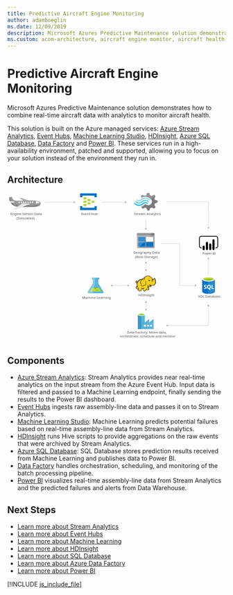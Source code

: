 ```yaml
---
title: Predictive Aircraft Engine Monitoring
author: adamboeglin
ms.date: 12/09/2019
description: Microsoft Azures Predictive Maintenance solution demonstrates how to combine real-time aircraft data with analytics to monitor aircraft health.
ms.custom: acom-architecture, aircraft engine monitor, aircraft health monitoring systems
---
```

# Predictive Aircraft Engine Monitoring

Microsoft Azures Predictive Maintenance solution demonstrates how to combine real-time aircraft data with analytics to monitor aircraft health.

This solution is built on the Azure managed services: [Azure Stream Analytics](/en-us/services/stream-analytics/), [Event Hubs](/en-us/services/event-hubs/), [Machine Learning Studio](/en-us/services/machine-learning-studio/), [HDInsight](/en-us/services/hdinsight/), [Azure SQL Database](/en-us/services/sql-database/), [Data Factory](/en-us/services/data-factory/) and [Power BI](https://powerbi.microsoft.com). These services run in a high-availability environment, patched and supported, allowing you to focus on your solution instead of the environment they run in.


## Architecture

<svg class="architecture-diagram" aria-labelledby="aircraft-engine-monitoring-for-predictive-maintenance-in-aerospace" height="749.189" viewbox="0 0 1095.946 749.189" width="1095.95" xmlns="https://www.w3.org/2000/svg"><title id="aircraft-engine-monitoring-for-predictive-maintenance-in-aerospace">Aircraft engine monitoring for predictive maintenance in aerospace</title><desc>Microsoft Azures Predictive Maintenance solution demonstrates how to combine real-time aircraft data with analytics to monitor aircraft health.</desc><path d="M737.692,59.62l2.817-7.027,12.913-4.307V38.311l-1.409-.453-11.5-3.174-2.817-7.027L743.561,16.1h0l-7.278-7.027-1.409.68-10.565,5.214L716.8,12.015,712.1,0H701.536l-.47,1.36-3.522,10.655-7.278,2.72L677.824,9.521l-7.513,7.027.7,1.36L674.3,23.8a38,38,0,0,1,18.547-4.534,38.592,38.592,0,0,1,24.182,9.521,53.938,53.938,0,0,1,4.461,3.627,17.338,17.338,0,0,1,1.878,2.494c4.461,7.481,2.583,17-4.7,22.669a18.5,18.5,0,0,1-18.547,2.494c-.7-.453-1.174-.453-1.409-.68h0a24.393,24.393,0,0,1-3.991-2.72c-.47,0-.7-.453-1.409-.453a5.876,5.876,0,0,0-3.991,1.814l-.47.453h0a35.513,35.513,0,0,1-15.026,9.068l-2.113,4.307,7.043,6.8.47.453,1.409-.68,10.565-5.214,7.278,2.72,3.991,12.015H713.04l.47-1.36,3.756-10.655,7.278-2.72,12.443,5.214,7.043-7.481-.7-1.36Z" fill="#7a7a7a"></path><path d="M674.772,41.938h0c-7.982,8.161-20.9,8.161-28.408-.453a2.014,2.014,0,0,0-3.287,0,2.524,2.524,0,0,0-.7,1.814,4.239,4.239,0,0,0,.7,1.814c9.391,10.2,25.121,10.428,35.216.453h0c7.982-7.708,20.425-7.934,28.173.68,1.174,1.133,2.583,1.133,3.287,0a2.524,2.524,0,0,0,.7-1.814,4.24,4.24,0,0,0-.7-1.814A24.191,24.191,0,0,0,674.772,41.938Z" fill="#48c8ef"></path><path d="M692.38,46.245a15.174,15.174,0,0,0-11.269,4.534l-.47.453-.47.453a26.945,26.945,0,0,1-20.425,8.161c-7.748,0-14.556-3.627-20.191-9.068-1.174-1.133-2.583-1.133-3.287,0-.235,0-.235.453-.235,1.133a3.029,3.029,0,0,0,1.174,2.04,31.5,31.5,0,0,0,23.478,10.655c8.687.453,17.139-3.174,23.712-9.974l.47-.453.47-.453a10.833,10.833,0,0,1,7.748-3.174c2.817,0,5.4,1.36,7.748,3.627,1.174,1.133,2.583,1.133,3.287,0a2.524,2.524,0,0,0,.7-1.814,4.24,4.24,0,0,0-.7-1.814A19.494,19.494,0,0,0,692.38,46.245Z" fill="#00abec"></path><path d="M672.659,36.951a28.016,28.016,0,0,1,20.425-8.388c7.513,0,14.556,3.627,19.721,9.068,1.174,1.133,2.583,1.133,3.287,0a2.524,2.524,0,0,0,.7-1.814,4.24,4.24,0,0,0-.7-1.814,31.5,31.5,0,0,0-23.478-10.655A32.067,32.067,0,0,0,668.9,33.324l-.47.453-.47.453a10.833,10.833,0,0,1-7.748,3.174c-3.052,0-5.4-1.36-7.748-3.627-1.174-1.133-2.583-1.133-3.287,0a2.524,2.524,0,0,0-.7,1.814,4.239,4.239,0,0,0,.7,1.814,15.444,15.444,0,0,0,22.3.453l.47-.453Z" fill="#84d6ef"></path><g opacity="0.2" style="isolation: isolate"><path d="M694.493,56.447c-.47,0-.7-.453-1.409-.453a5.876,5.876,0,0,0-3.991,1.814l-.47.453A35.513,35.513,0,0,1,673.6,67.328l-2.113,4.307,3.756,3.627,19.252-18.816Z" fill="#f1f1f1"></path><path d="M674.537,24.029A38,38,0,0,1,693.084,19.5a38.592,38.592,0,0,1,24.182,9.521c1.174.907,2.113,1.587,3.287,2.494l19.486-18.816-3.991-3.854-1.409.68-10.565,5.214-7.278-2.72L712.1,0H701.536l-.47,1.36-3.522,10.655-7.278,2.72L677.824,9.521l-7.513,7.027.7,1.36Z" fill="#f1f1f1"></path></g><text fill="#505050" font-family="SegoeUI, Segoe UI" font-size="16.653" transform="translate(600.217 704.327) scale(1.036 1)">Data Factory: Move data, <tspan x="-34.401" y="20.472">orchestrate, schedule and monitor</tspan></text><text fill="#505050" font-family="SegoeUI, Segoe UI" font-size="16.653" transform="translate(957.03 524.469) scale(1.036 1)">SQL Database</text><path d="M481.722,494.339l-25.437-42.263-.036-17.131h.458a5.295,5.295,0,1,0-.022-10.582l-27.656.058A5.3,5.3,0,1,0,429.051,435h.458l.036,17.129L404.283,494.5c-2.771,4.646-.489,8.439,5.072,8.428l67.331-.14C482.245,502.776,484.511,498.973,481.722,494.339Z" fill="#59b4d9"></path><polygon fill="#b8d432" points="425.123 476.243 414.699 493.725 471.301 493.607 460.806 476.168 425.123 476.243"></polygon><path d="M441.065,481.4a5.024,5.024,0,0,0,5.1-4.94,4.756,4.756,0,0,0-.526-2.155l-9.188.019a4.746,4.746,0,0,0-.517,2.157A5.026,5.026,0,0,0,441.065,481.4Z" fill="#7fba00"></path><ellipse cx="450.678" cy="487.079" fill="#7fba00" rx="2.509" ry="2.418" transform="translate(-1.013 0.94) rotate(-0.119)"></ellipse><path d="M404.283,494.5l25.261-42.37L429.508,435h-.458a5.295,5.295,0,1,1-.022-10.582l11.917-.025L441,451.971l-13.254,50.918-18.395.038C403.794,502.939,401.512,499.146,404.283,494.5Z" fill="#fff" opacity="0.25" style="isolation: isolate"></path><text fill="#505050" font-family="SegoeUI, Segoe UI" font-size="16.653" transform="translate(374.926 530.937) scale(1.036 1)">Machine Learning</text><text fill="#505050" font-family="SegoeUI, Segoe UI" font-size="15.354" transform="translate(979.272 309.738) scale(1.036 1)">Power BI </text><path d="M417.085,39.811a1.336,1.336,0,0,1-1.439,1.389H404.424a1.336,1.336,0,0,1-1.439-1.389V31.753a1.336,1.336,0,0,1,1.439-1.389h11.222a1.336,1.336,0,0,1,1.439,1.389Z" fill="#b8d432"></path><path d="M437.227,48.146a1.336,1.336,0,0,1-1.439,1.389H424.566a1.336,1.336,0,0,1-1.439-1.389V40.089a1.336,1.336,0,0,1,1.439-1.389h11.222a1.336,1.336,0,0,1,1.439,1.389Z" fill="#b8d432"></path><path d="M417.085,56.481a1.336,1.336,0,0,1-1.439,1.389H404.424a1.336,1.336,0,0,1-1.439-1.389V48.424a1.336,1.336,0,0,1,1.439-1.389h11.222a1.336,1.336,0,0,1,1.439,1.389Z" fill="#b8d432"></path><path d="M396.942,31.476a1.336,1.336,0,0,1-1.439,1.389h-11.51a1.336,1.336,0,0,1-1.439-1.389V23.14a1.336,1.336,0,0,1,1.439-1.389h11.222c1.151,0,1.727.556,1.727,1.389Z" fill="#b8d432"></path><path d="M447.3,2.3H366.729a1.336,1.336,0,0,0-1.439,1.389v16.67a1.336,1.336,0,0,0,1.439,1.389h8.632a1.336,1.336,0,0,0,1.439-1.389V13.416h60.427v6.946c0,.834.575,1.389,1.727,1.389H447.3a1.336,1.336,0,0,0,1.439-1.389V3.692A1.336,1.336,0,0,0,447.3,2.3Z" fill="#0072c6"></path><path d="M447.3,66.484h-8.345a1.336,1.336,0,0,0-1.439,1.389v6.668H376.8V67.595c0-.833-.575-1.389-1.727-1.389h-8.345c-.863,0-1.439.556-1.439,1.667V84.265a1.336,1.336,0,0,0,1.439,1.389H447.3a1.336,1.336,0,0,0,1.439-1.389V67.873A1.336,1.336,0,0,0,447.3,66.484Z" fill="#0072c6"></path><path d="M396.942,48.146a1.336,1.336,0,0,1-1.439,1.389h-11.51a1.336,1.336,0,0,1-1.439-1.389V39.811a1.336,1.336,0,0,1,1.439-1.389h11.222c1.151,0,1.727.556,1.727,1.389Z" fill="#b8d432"></path><path d="M396.942,64.816a1.336,1.336,0,0,1-1.439,1.389h-11.51a1.336,1.336,0,0,1-1.439-1.389V56.481a1.336,1.336,0,0,1,1.439-1.389h11.222c1.151,0,1.727.556,1.727,1.389Z" fill="#b8d432"></path><text fill="#505050" font-family="SegoeUI, Segoe UI" font-size="16.653" transform="translate(370.529 111.27) scale(1.036 1)">Event Hub</text><text fill="#505050" font-family="SegoeUI, Segoe UI" font-size="16.653" transform="translate(636.302 111.27) scale(1.036 1)">Stream Analytics</text><text fill="#505050" font-family="SegoeUI, Segoe UI" font-size="16.653" transform="translate(656.754 517.345) scale(1.036 1)">HDInsight</text><line fill="none" stroke="#afafaf" stroke-miterlimit="10" stroke-width="1.042" x1="695.538" x2="695.538" y1="548.588" y2="583.597"></line><polygon fill="#afafaf" points="690.343 550.108 695.538 541.112 700.732 550.108 690.343 550.108"></polygon><polygon fill="#afafaf" points="690.343 582.077 695.538 591.073 700.732 582.077 690.343 582.077"></polygon><line fill="none" stroke="#afafaf" stroke-miterlimit="10" stroke-width="1.042" x1="525.932" x2="605.35" y1="463.952" y2="463.952"></line><polygon fill="#afafaf" points="527.452 469.146 518.456 463.952 527.452 458.757 527.452 469.146"></polygon><polygon fill="#afafaf" points="603.83 469.146 612.826 463.952 603.83 458.757 603.83 469.146"></polygon><line fill="none" stroke="#afafaf" stroke-miterlimit="10" stroke-width="1.042" x1="695.538" x2="695.538" y1="350.967" y2="385.976"></line><polygon fill="#afafaf" points="690.343 352.487 695.538 343.492 700.732 352.487 690.343 352.487"></polygon><polygon fill="#afafaf" points="690.343 384.457 695.538 393.452 700.732 384.457 690.343 384.457"></polygon><text fill="#505050" font-family="SegoeUI, Segoe UI" font-size="16.653" transform="translate(632.554 305.249) scale(1.036 1)">Geography Data<tspan x="7.648" y="21.607">(Blob Storage)</tspan></text><text fill="#505050" font-family="SegoeUI, Segoe UI" font-size="16.653" transform="translate(15.189 111.27) scale(1.036 1)">Engine Sensor Data <tspan x="29.72" y="22.205">(Simulated)</tspan></text><path d="M650.551,273.105a3.322,3.322,0,0,0,3.181,3.357h81.815a3.355,3.355,0,0,0,3.357-3.357v-58.49H650.551Z" fill="#a0a1a2"></path><path d="M735.547,201.009H653.732a3.322,3.322,0,0,0-3.181,3.357v10.072H738.9V204.366a3.355,3.355,0,0,0-3.357-3.357" fill="#7a7a7a"></path><rect fill="#0072c6" height="22.972" width="36.048" x="657.089" y="220.623"></rect><rect fill="#0072c6" height="22.972" width="36.048" x="657.089" y="246.776"></rect><rect fill="#fff" height="22.972" width="35.871" x="696.318" y="220.623"></rect><rect fill="#0072c6" height="22.972" width="35.871" x="696.318" y="246.776"></rect><path d="M654.085,201.009a3.545,3.545,0,0,0-3.534,3.534v68.209a3.545,3.545,0,0,0,3.534,3.534h3.888L727.6,201.009Z" fill="#fff" opacity="0.2" style="isolation: isolate"></path><path d="M977.716,432.331l.129,61.89c.013,6.425,14.407,11.606,32.148,11.569l-.153-73.526Z" fill="#0072c6"></path><path d="M1009.552,505.789h.44c17.74-.037,32.113-5.274,32.1-11.7l-.129-61.89-32.564.068Z" fill="#0072c6"></path><path d="M1009.552,505.789h.44c17.74-.037,32.113-5.274,32.1-11.7l-.129-61.89-32.564.068Z" fill="#fff" opacity="0.15" style="isolation: isolate"></path><path d="M1041.963,432.2c.013,6.425-14.359,11.664-32.1,11.7s-32.134-5.142-32.148-11.567,14.359-11.664,32.1-11.7,32.134,5.142,32.148,11.567" fill="#fff"></path><path d="M1035.394,431.541c.009,4.242-11.426,7.7-25.54,7.73s-25.565-3.381-25.573-7.623,11.428-7.7,25.541-7.73,25.563,3.383,25.572,7.623" fill="#7fba00"></path><path d="M1030.049,436.243c3.343-1.3,5.35-2.933,5.346-4.7-.009-4.242-11.458-7.654-25.573-7.625s-25.549,3.49-25.54,7.731c0,1.765,2.017,3.386,5.366,4.676,4.668-1.823,11.967-3.009,20.194-3.026s15.529,1.138,20.208,2.942" fill="#b8d432"></path><path d="M999.726,475.246a5.276,5.276,0,0,1-2.083,4.472,9.383,9.383,0,0,1-5.778,1.6,11,11,0,0,1-5.249-1.12l-.009-4.525a8.094,8.094,0,0,0,5.362,2.054,3.645,3.645,0,0,0,2.184-.57,1.77,1.77,0,0,0,.768-1.5,2.1,2.1,0,0,0-.745-1.6,13.635,13.635,0,0,0-3.022-1.747q-4.642-2.165-4.65-5.927a5.36,5.36,0,0,1,2.013-4.38,8.249,8.249,0,0,1,5.368-1.658,13.421,13.421,0,0,1,4.922.768l.009,4.226a8.02,8.02,0,0,0-4.668-1.4,3.453,3.453,0,0,0-2.076.561,1.759,1.759,0,0,0-.76,1.493,2.13,2.13,0,0,0,.619,1.575,9.948,9.948,0,0,0,2.526,1.515,12.5,12.5,0,0,1,4.057,2.72A5.082,5.082,0,0,1,999.726,475.246Z" fill="#fff"></path><path d="M1021.529,470.621a11.566,11.566,0,0,1-1.614,6.209,8.679,8.679,0,0,1-4.572,3.7l5.892,5.431-5.937.012-4.209-4.7a9.845,9.845,0,0,1-4.874-1.418,8.947,8.947,0,0,1-3.358-3.633,11.171,11.171,0,0,1-1.192-5.151,12.046,12.046,0,0,1,1.267-5.622,9.088,9.088,0,0,1,3.59-3.8,10.512,10.512,0,0,1,5.314-1.339,9.78,9.78,0,0,1,5.014,1.277,8.778,8.778,0,0,1,3.442,3.654A11.573,11.573,0,0,1,1021.529,470.621Zm-4.805.265a7.932,7.932,0,0,0-1.354-4.868,4.348,4.348,0,0,0-3.68-1.782,4.616,4.616,0,0,0-3.8,1.8,8.725,8.725,0,0,0-.009,9.521,4.5,4.5,0,0,0,3.721,1.766,4.559,4.559,0,0,0,3.743-1.725A7.286,7.286,0,0,0,1016.724,470.886Z" fill="#fff"></path><polygon fill="#fff" points="1036.974 480.867 1024.901 480.892 1024.859 460.62 1029.425 460.611 1029.459 477.179 1036.966 477.163 1036.974 480.867"></polygon><path d="M733.99,650.084h0V631l-21.6,18.764h-.473V631l-21.6,18.764h0V610.506c0-3.311-7.411-6.623-17.187-6.623s-17.818,3.154-17.818,6.623v71.9h78.84ZM673.125,613.66c-7.1,0-12.772-1.734-12.772-3.627s5.677-3.627,12.772-3.627,12.772,1.577,12.772,3.627C685.74,611.925,680.063,613.66,673.125,613.66Zm37.213,55.977h-8.672v-8.672h8.672Zm-15.3,0h-8.672v-8.672h8.672Zm22.075,0v-8.672h8.672v8.672Z" fill="#59b4d9"></path><rect fill="#3999c6" height="72.376" width="17.503" x="655.307" y="610.033"></rect><path d="M690.155,610.033c0,3.469-7.884,6.307-17.5,6.307s-17.345-2.838-17.345-6.307,7.884-6.307,17.5-6.307,17.345,2.681,17.345,6.307" fill="#fff"></path><path d="M686.686,609.56c0,2.365-6.15,4.1-13.876,4.1s-13.876-1.734-13.876-4.1,6.15-4.1,13.876-4.1,13.876,1.892,13.876,4.1" fill="#7fba00"></path><path d="M683.69,612.083c1.892-.631,2.838-1.577,2.838-2.523,0-2.365-6.15-4.1-13.876-4.1s-13.876,1.892-13.876,4.1c.158.946,1.261,1.892,3,2.523a33.475,33.475,0,0,1,11.038-1.577,33.123,33.123,0,0,1,10.88,1.577" fill="#b8d432"></path><polygon fill="#fcd116" points="678.689 431.931 671.583 433.149 665.289 435.991 659.808 439.443 654.529 445.736 651.687 448.782 648.844 449.797 648.032 447.97 649.453 446.143 649.656 443.503 650.671 443.503 651.484 444.315 651.281 441.676 650.265 440.864 650.265 439.849 647.829 441.27 645.393 443.909 644.987 446.346 646.002 448.376 646.814 451.624 648.641 452.436 650.671 452.436 652.499 451.218 651.281 457.512 652.499 464.415 651.078 467.663 646.814 472.333 647.423 475.378 649.656 478.626 653.514 481.266 655.747 481.672 657.98 481.672 656.559 487.762 661.838 489.996 668.538 490.808 670.771 489.184 670.974 485.326 673.613 481.063 673.816 477.611 679.907 478.22 685.592 477.611 679.907 481.063 680.922 485.123 684.373 490.808 688.028 492.229 690.667 491.214 691.885 488.778 697.773 484.311 698.991 485.326 708.127 485.732 709.954 484.108 710.157 481.469 709.548 480.454 709.142 473.348 706.097 467.257 706.503 464.415 708.33 465.43 713.609 470.302 716.045 470.505 718.887 469.287 721.73 467.257 723.151 462.587 731.272 463.197 736.348 461.166 740.408 457.512 743.25 452.03 744.062 445.533 743.453 438.225 741.829 431.525 740.205 429.292 737.972 428.682 734.114 432.946 730.663 434.164 727.617 429.089 724.572 426.246 722.745 425.231 716.248 419.546 710.767 416.704 705.488 416.298 699.194 417.313 693.713 419.343 690.058 422.389 687.013 426.043 683.967 426.855 678.689 431.931"></polygon><polygon fill="#1e1e1e" points="651.281 445.736 652.093 446.752 652.296 445.533 651.687 445.533 651.281 445.736"></polygon><path d="M744.671,437.819a22.51,22.51,0,0,0-2.436-8.121c-.2-.2-.406-.609-.609-.812a8.383,8.383,0,0,0-2.233-1.421,3.012,3.012,0,0,0-2.639,0c-.2.2-.406.2-.609.406a11.261,11.261,0,0,0-1.218,1.624,14.315,14.315,0,0,1-1.421,1.827,7.878,7.878,0,0,1-2.233,1.218,7.878,7.878,0,0,0-1.218-2.233,19.046,19.046,0,0,0-1.827-2.436l-1.624-1.624-1.827-1.218a45.194,45.194,0,0,1-4.873-3.857c-.609-.609-1.421-1.218-2.03-1.827-3.654-3.045-7.106-4.467-10.76-4.67s-7.512.812-12.181,2.639a21.4,21.4,0,0,0-5.279,3.248,29.138,29.138,0,0,0-3.857,4.467,6.006,6.006,0,0,0-2.03.406,7.2,7.2,0,0,0-2.436,1.624,13.135,13.135,0,0,1-1.827,1.624h0l-1.624,1.624a44.478,44.478,0,0,0-10.557,2.639,30.416,30.416,0,0,0-8.73,5.279,15.264,15.264,0,0,0-3.045,3.248,33.067,33.067,0,0,0-2.233,3.451l-1.827,1.827a4.213,4.213,0,0,1-2.03,1.218h0a1.571,1.571,0,0,1-.609.2v-.2a5.206,5.206,0,0,0,1.218-3.857c.2.2.2.406.406.609s.2.406.406.609l.406-.406.609.2a8.514,8.514,0,0,0,.2-3.248,2.79,2.79,0,0,0-1.015-1.624c0-.2.2-.2.2-.406a2.934,2.934,0,0,0,.406-1.421l-.406-.2h0l.406.2.609-.406-.812.2A13.188,13.188,0,0,0,646,441.676a9.014,9.014,0,0,0-1.624,2.233,4.53,4.53,0,0,0-.609,2.639,6.1,6.1,0,0,0,1.218,2.233,12.939,12.939,0,0,0,.406,1.421,2.886,2.886,0,0,1,.406,1.218,4.218,4.218,0,0,0,2.233,2.03,4.949,4.949,0,0,0,2.436,0c-.2,1.015-.2,2.03-.406,3.045a42.5,42.5,0,0,0,.2,4.873,2.575,2.575,0,0,0,.2,1.218c0,.406.2.812.2,1.218a2.886,2.886,0,0,0-.406,1.218,8.485,8.485,0,0,1-.812,2.03l-1.624,1.624-1.421,1.421-.406.406c-1.015,1.015-1.218,1.218-1.015,2.842A28.914,28.914,0,0,0,646,476.6a12.339,12.339,0,0,0,2.03,2.842,21.682,21.682,0,0,0,5.076,3.248,6.022,6.022,0,0,0,3.248.406c0,.2,0,.406-.2.406a9.9,9.9,0,0,0-.609,1.421c-1.218,2.842,0,4.263,2.03,5.076a19.956,19.956,0,0,0,3.248,1.015c.2,0,.406.2.812.2a30.342,30.342,0,0,0,5.685,1.218c2.233.2,4.263-.406,4.873-2.436a8.935,8.935,0,0,0,.406-2.03v-1.827a10.871,10.871,0,0,1,1.421-2.436c0-.2.2-.2.2-.406.406-.812.812-1.218.812-1.827v-2.436a24.57,24.57,0,0,0,3.857.2h2.03c-.2,0-.406.2-.609.2a.2.2,0,0,0-.2.2c-1.827.812-1.827,2.639-1.218,4.263a9.656,9.656,0,0,0,2.233,4.06c1.421,2.03,2.639,3.857,4.06,4.67,1.624,1.015,3.451,1.015,5.888-.2a4.218,4.218,0,0,0,2.03-2.233c.2-.2.406-.609.609-.812a30.385,30.385,0,0,1,3.045-2.436,8.6,8.6,0,0,1,1.421-1.015,6.759,6.759,0,0,0,1.218.609,7.613,7.613,0,0,0,2.233.2h5.279c1.421,0,2.639,0,3.451-.609,1.015-.609,1.421-1.421,1.624-3.045v-1.624a2.7,2.7,0,0,0-.609-1.421v-4.467a10.19,10.19,0,0,0-.406-2.436,9.9,9.9,0,0,0-.812-2.233c-.2-.609-.406-1.015-.609-1.624l-.406.2h0l.406-.2h0a12.419,12.419,0,0,0-1.015-2.436v-.609l.812.812,1.218,1.218a13.979,13.979,0,0,0,2.639,2.233,4.9,4.9,0,0,0,3.451.812,8.049,8.049,0,0,0,4.467-1.624,9.923,9.923,0,0,0,2.842-3.654c.2-.406.2-.812.406-1.218,0-.406.2-.609.2-1.015a23.247,23.247,0,0,0,6.5.2,18,18,0,0,0,5.888-1.624,14.928,14.928,0,0,0,5.888-5.888h0a22.949,22.949,0,0,0,2.842-9.136C745.484,444.924,745.281,441.27,744.671,437.819Zm-30.454,24.566c-.609,2.03-1.624,5.482,1.218,6.091a3.616,3.616,0,0,0,3.045-.609,5.721,5.721,0,0,1-2.639,0,1.781,1.781,0,0,1-1.421-1.218c.2.2.609.2,1.421.406,2.03.406,4.06-.406,4.467-2.03a20.99,20.99,0,0,1,.609-2.436,12.939,12.939,0,0,0,1.421.406c-.2.812-.609,1.624-.812,2.639a5.741,5.741,0,0,1-5.685,3.857c-2.233,0-3.451-1.421-5.076-2.639-1.015-.812-2.03-1.827-3.045-2.639a22.46,22.46,0,0,1-7.309-3.654,13.9,13.9,0,0,0,5.482,4.264c-.406,3.654-1.624,6.294-2.639,9.745-.406,1.624-4.264,7.918-5.482,8.527-.812.406-5.482,4.467-6.5,5.076a9.111,9.111,0,0,1-2.233,2.639c-3.045,1.624-5.076-1.421-6.7-4.06-.812-1.218-2.842-4.67-1.015-5.685,1.624-.812,2.639-1.624,4.467-2.639a6.17,6.17,0,0,0,1.015,1.421c0-.609-.2-1.015-.2-1.624a5.8,5.8,0,0,1,0-2.639c0-.812.2-1.827.2-2.639-.2,1.015-.812,1.827-1.015,2.842a1.83,1.83,0,0,0-.2,1.015,32.8,32.8,0,0,1-11.775.2c-.2-1.421-.609-3.045-.812-4.06v6.5a4.621,4.621,0,0,1-.812,3.248c-.609,1.218-1.015,1.421-2.03,3.451a17.464,17.464,0,0,1-.2,3.248c-.609,2.03-6.091.406-7.512,0-1.827-.406-5.482-1.218-4.67-3.654a29.447,29.447,0,0,0,1.827-7.309c-3.248-4.67-6.294-11.166-6.9-17.054-.406-4.467-.2-7.309.812-9.948,1.624-4.264,3.654-8.121,7.106-11.166,4.67-4.06,8.933-5.685,15.836-6.7-1.624,1.827-3.248,3.857-5.076,5.888a31.46,31.46,0,0,0-4.06,6.5c-1.624,3.248-1.624,4.467.609,7.106,1.827,2.436,2.842,3.451,3.451,5.888a13.149,13.149,0,0,0-1.015,4.264c2.233,2.436,3.857,4.06,5.888,4.467a7.863,7.863,0,0,0,5.685-.609c4.06-2.03,7.918-4.873,12.587-5.076,2.233-5.279,2.03-9.745.812-15.024a89.919,89.919,0,0,1-1.218-10.354,26.466,26.466,0,0,0-.406,10.557c.812,4.467,1.421,9.339-.812,13.2-4.264.406-7.918,2.842-11.775,4.873a6.7,6.7,0,0,1-4.873.406c-1.218-.2-2.233-1.218-4.06-3.248a9.431,9.431,0,0,1,1.218-4.67,88.536,88.536,0,0,1,4.873-8.324c-2.03,2.639-4.06,4.873-5.685,7.309-.609-1.827-1.624-2.842-3.045-4.873s-1.624-2.842-.609-5.279c1.218-2.436,2.03-4.467,4.06-6.5,3.248-3.654,6.294-7.512,9.948-11.166,2.03-1.827,2.842-1.827,5.279-2.233s4.67-.812,7.106-1.421a41.445,41.445,0,0,1-6.9.609h0c2.233-2.842,3.451-4.467,7.106-6.091,8.933-3.857,14.618-4.264,21.521,1.624a48.606,48.606,0,0,0,5.279,4.263,8.935,8.935,0,0,0-2.03.406,7.74,7.74,0,0,1,3.045.2c.2.2.609.406.812.609a8.266,8.266,0,0,1,2.842,2.436,26.883,26.883,0,0,1,2.436,4.06c-.406-.2-.812-.2-1.218-.406a1.221,1.221,0,0,0-.812-.2,2.441,2.441,0,0,0-1.624.406h0a6.616,6.616,0,0,1-2.639.812,2.242,2.242,0,0,0,1.624,0h.2c-.2.2-.2.609-.406,1.015a3.455,3.455,0,0,0,.2,1.421h0c0,.2.2.2.2.406-.406.2-.609.2-1.015.406a19.566,19.566,0,0,1,4.873,0c.2.609.2,1.015.406,1.624h-.609a2.777,2.777,0,0,0-2.842-.2c-3.451.812-2.639,2.842-4.263,5.888,1.624-2.03,1.624-4.264,4.263-4.873.609-.2,1.015-.406,1.421-.2a3.984,3.984,0,0,0-1.827,1.827c-.812,2.233-.2,3.857-1.218,5.888,1.015-1.827,1.015-3.451,2.03-5.482.406-.609,1.624-1.827,2.233-1.827h.609a19.765,19.765,0,0,1,.2,3.248c-.2,1.827-.609,4.467-.812,5.482,1.015-1.218,1.421-3.654,1.827-5.482a15.37,15.37,0,0,0,0-6.091c-.609-2.842,2.233-2.233,3.857-3.654,1.218-1.015,2.03-2.436,3.045-3.451s2.842.406,3.248,1.624a40.415,40.415,0,0,1,2.233,16.242c-.609,5.076-3.045,10.76-7.512,13.2-5.685,3.248-12.587,1.218-18.272-.609a14.5,14.5,0,0,1-3.045-1.624A4.562,4.562,0,0,1,714.218,462.384Zm-5.076,20.505c-.2,2.03-.812,2.233-2.842,2.233a42.437,42.437,0,0,1-5.076-.2,11.029,11.029,0,0,1-2.233-.406c1.827-1.421,5.076-7.106,5.685-9.136s1.421-3.857,1.827-5.888a11.446,11.446,0,0,0,.812,2.436,12.015,12.015,0,0,1,1.015,3.857,39.12,39.12,0,0,0,.2,4.873A3.142,3.142,0,0,1,709.142,482.89Zm-59.283-42.229a3.24,3.24,0,0,0-.609,1.624c-.609,2.233.2,4.264-1.827,5.888,1.015,1.827.812,2.639,3.045,1.827a8.383,8.383,0,0,0,2.233-1.421c-.2.812-.609,1.624-.812,2.436,0,.2,0,.2-.2.406-1.624.609-3.654,1.015-4.467-.609a10.051,10.051,0,0,1-.812-2.639C643.769,445.533,647.626,441.879,649.859,440.661Zm.2,2.436a1.221,1.221,0,0,1,.2-.812c0-.2,0-.2.2-.406.609.406.609.812.812,1.624C650.874,443.1,650.468,442.894,650.062,443.1Zm2.03,23.754a47.984,47.984,0,0,0,5.482,11.775h0a13.988,13.988,0,0,1-.609,1.624c-1.624,2.233-5.685-1.015-6.9-2.233a8.212,8.212,0,0,1-2.436-4.467c-.2-1.015,0-1.015.812-1.827l3.045-3.045Zm77.352-33.5c0,.2.2.406.2.609l-.2.2c-.2-.2-.406-.609-.609-.812ZM653.92,445.736Zm-3.248-4.873Zm-5.076,7.715Zm28.423,29.845ZM723.557,463.4Zm18.272-6.9Z" fill="#1e1e1e"></path><path d="M734.52,435.788c2.842-1.015,4.263-3.248,4.873-6.091a11.106,11.106,0,0,1-5.279,5.279c-1.218.609-2.03.406-3.451.2C732.084,435.788,733.1,436.194,734.52,435.788Z" fill="#1e1e1e"></path><path d="M718.278,438.631a21.114,21.114,0,0,0-3.045.406c0-.406-.2-.609-.2-1.015A2.881,2.881,0,0,0,713.2,436.4c.609-.406,1.421-.812,2.03-1.218-1.624.812-3.451.609-4.873,1.421-1.218.812-2.842,3.451-4.06,4.467a16.936,16.936,0,0,0,2.436-1.624,3.764,3.764,0,0,0,.406,1.421,3.2,3.2,0,0,0,1.421,1.421,6.351,6.351,0,0,0-1.015,2.03A17.739,17.739,0,0,1,718.278,438.631Z" fill="#1e1e1e"></path><path d="M703.661,435.585c.609-2.436,1.421-4.67,5.076-6.294C703.864,430.51,703.052,432.54,703.661,435.585Z" fill="#1e1e1e"></path><path d="M711.579,458.73c-.2.609-.2,1.624-.406,2.233a8.787,8.787,0,0,1,1.015-2.436c.406-.812.609-.812,1.421-1.218a18.865,18.865,0,0,0,2.03-1.015c-.609,0-1.624.406-2.233.406C711.985,456.9,711.782,457.309,711.579,458.73Z" fill="#1e1e1e"></path><path d="M685.592,431.322c-1.827,1.827-3.451,7.715-4.06,10.151.812-2.03,3.045-7.512,4.67-8.933a4.247,4.247,0,0,1,1.218-.812c-1.218,2.03-1.015,2.436-.609,5.076a10.718,10.718,0,0,1,2.842-5.888c1.624-.406,3.248-1.015,5.076-1.624-2.03.2-3.857.406-5.888.609C687.013,430.307,686.607,430.307,685.592,431.322Z" fill="#1e1e1e"></path><path d="M709.751,441.676a1.362,1.362,0,0,1,2.436-1.218v.2a13.136,13.136,0,0,0-1.827,1.624.648.648,0,0,1-.609-.609" fill="#fffacb"></path><path d="M724.775,435.788a1.015,1.015,0,0,1,2.03,0v.406a4.778,4.778,0,0,0-1.624.406c-.2,0-.406-.406-.406-.812" fill="#fffacb"></path><line fill="none" stroke="#afafaf" stroke-miterlimit="10" stroke-width="1.042" x1="1008.883" x2="1008.883" y1="565.797" y2="663.793"></line><polygon fill="#afafaf" points="1003.689 567.316 1008.883 558.321 1014.077 567.316 1003.689 567.316"></polygon><line fill="none" stroke="#afafaf" stroke-miterlimit="10" stroke-width="1.042" x1="1008.622" x2="1008.622" y1="329.873" y2="410.661"></line><polygon fill="#afafaf" points="1003.428 331.393 1008.622 322.397 1013.817 331.393 1003.428 331.393"></polygon><line fill="none" stroke="#afafaf" stroke-miterlimit="10" stroke-width="1.041" x1="804.042" x2="1009.177" y1="664.348" y2="664.348"></line><polygon fill="#afafaf" points="805.561 669.541 796.569 664.348 805.561 659.155 805.561 669.541"></polygon><line fill="none" stroke="#afafaf" stroke-miterlimit="10" stroke-width="1.041" x1="335.012" x2="188.163" y1="46.506" y2="46.506"></line><polygon fill="#afafaf" points="333.492 41.313 342.485 46.506 333.492 51.698 333.492 41.313"></polygon><line fill="none" stroke="#afafaf" stroke-miterlimit="10" stroke-width="1.041" x1="592.585" x2="471.827" y1="46.506" y2="46.506"></line><polygon fill="#afafaf" points="591.066 41.313 600.058 46.506 591.066 51.698 591.066 41.313"></polygon><line fill="none" stroke="#afafaf" stroke-miterlimit="10" stroke-width="1.041" x1="1008.945" x2="1009.733" y1="173.093" y2="44.285"></line><polygon fill="#afafaf" points="1014.147 171.605 1008.9 180.566 1003.762 171.542 1014.147 171.605"></polygon><line fill="none" stroke="#afafaf" stroke-miterlimit="10" stroke-width="1.041" x1="694.705" x2="694.705" y1="178.644" y2="136.434"></line><polygon fill="#afafaf" points="699.898 177.124 694.705 186.117 689.512 177.124 699.898 177.124"></polygon><line fill="none" stroke="#afafaf" stroke-miterlimit="10" stroke-width="1.041" x1="942.862" x2="865.403" y1="463.952" y2="463.952"></line><polygon fill="#afafaf" points="941.343 458.759 950.335 463.952 941.343 469.144 941.343 458.759"></polygon><line fill="none" stroke="#afafaf" stroke-miterlimit="10" stroke-width="1.041" x1="769.923" x2="865.403" y1="253.008" y2="253.008"></line><line fill="none" stroke="#afafaf" stroke-miterlimit="10" stroke-width="1.041" x1="865.403" x2="865.403" y1="463.952" y2="253.008"></line><line fill="none" stroke="#afafaf" stroke-miterlimit="10" stroke-width="1.041" x1="796.569" x2="1009.733" y1="44.285" y2="44.285"></line><polygon fill="#b3b3b3" points="61.043 24.947 84.879 43.391 112.34 43.264 115.298 41.024 72.176 24.895 61.043 24.947"></polygon><path d="M8.33,21.48l15.576-2.3s.089,19.3,20.874,19.943,76.439-1.839,76.439-1.839,23.754.632,32.674,3.56c7.884,2.588,12.645,5.879,13.4,9.587s-.694,10.394-8.841,14.143-14.078,5.261-20.757,5.292c-10.391.048-82.38,1.124-90.555-1.064s-22.3-6.576-29.777-19.159S9.845,28.153,8.33,21.48Z" fill="#999"></path><path d="M166.445,56.97C155.89,64.275,61.219,65.023,41.914,61.4,26.525,58.518,13.383,32.062,8.677,21.429l-.347.051c1.515,6.673,1.557,15.579,9.037,28.162S38.97,66.613,47.144,68.8s80.164,1.113,90.555,1.064c6.68-.031,12.61-1.543,20.757-5.292A15.248,15.248,0,0,0,166.445,56.97Z" fill="#7f7f7f"></path><polygon fill="#666" points="75.645 70.154 84.261 70.114 117.587 54.373 75.645 70.154"></polygon><polygon fill="#e6e6e6" points="27.17 82.996 44.983 82.913 117.587 54.373 76.756 52.335 27.17 82.996"></polygon><polygon fill="#f2f2f2" points="1.004 42.296 4.743 48.216 35.173 48.075 31.434 42.155 1.004 42.296" stroke="#e6e6e6" stroke-miterlimit="10" stroke-width="1.11"></polygon><circle cx="59.662" cy="47.219" fill="#fff" r="3.711" transform="translate(-0.218 0.277) rotate(-0.266)"></circle><circle cx="70.794" cy="47.168" fill="#fff" r="3.711" transform="translate(-0.218 0.329) rotate(-0.266)"></circle><circle cx="81.927" cy="47.116" fill="#fff" r="3.711" transform="translate(-0.218 0.38) rotate(-0.266)"></circle><circle cx="93.06" cy="47.064" fill="#fff" r="3.711" transform="matrix(1, -0.005, 0.005, 1, -0.217, 0.432)"></circle><circle cx="104.193" cy="47.013" fill="#fff" r="3.711" transform="translate(-0.217 0.484) rotate(-0.266)"></circle><circle cx="115.326" cy="46.961" fill="#fff" r="3.711" transform="translate(-0.217 0.535) rotate(-0.266)"></circle><circle cx="126.459" cy="46.909" fill="#fff" r="3.711" transform="translate(-0.216 0.587) rotate(-0.266)"></circle><path d="M143.505,41.635l.052,11.133S183.618,48.871,143.505,41.635Z" fill="#fff"></path><path d="M1046.464,277.17h-1.93v-3.86h1.93a7.436,7.436,0,0,0,7.427-7.427V226.458a7.436,7.436,0,0,0-7.427-7.428H973.342a7.436,7.436,0,0,0-7.427,7.428v39.428a7.436,7.436,0,0,0,7.427,7.427h1.93v3.86h-1.93a11.3,11.3,0,0,1-11.286-11.287V226.458a11.3,11.3,0,0,1,11.287-11.287h73.121a11.3,11.3,0,0,1,11.287,11.287v39.428a11.3,11.3,0,0,1-11.287,11.287"></path><path d="M985.2,264.248h0a5.237,5.237,0,0,1,5.237,5.237v12.077A5.238,5.238,0,0,1,985.2,286.8h0a5.237,5.237,0,0,1-5.239-5.235V269.486a5.238,5.238,0,0,1,5.238-5.238Z"></path><path d="M1001.669,286.8a5.239,5.239,0,0,1-5.239-5.238v-31a5.238,5.238,0,1,1,10.477,0v31a5.239,5.239,0,0,1-5.238,5.239"></path><path d="M1034.613,286.648a5.239,5.239,0,0,1-5.239-5.238v-43.9a5.238,5.238,0,0,1,10.477,0h0v43.9a5.239,5.239,0,0,1-5.238,5.239"></path><path d="M1018.141,286.8a5.239,5.239,0,0,1-5.239-5.238V258.534a5.238,5.238,0,0,1,10.477,0v23.029a5.239,5.239,0,0,1-5.238,5.239"></path></svg>

## Components
* [Azure Stream Analytics](https://azure.microsoft.com/services/stream-analytics/): Stream Analytics provides near real-time analytics on the input stream from the Azure Event Hub. Input data is filtered and passed to a Machine Learning endpoint, finally sending the results to the Power BI dashboard.
* [Event Hubs](https://azure.microsoft.com/services/event-hubs/) ingests raw assembly-line data and passes it on to Stream Analytics.
* [Machine Learning Studio](https://azure.microsoft.com/services/machine-learning-studio/): Machine Learning predicts potential failures based on real-time assembly-line data from Stream Analytics.
* [HDInsight](https://azure.microsoft.com/services/hdinsight/) runs Hive scripts to provide aggregations on the raw events that were archived by Stream Analytics.
* [Azure SQL Database](https://azure.microsoft.com/services/sql-database/): SQL Database stores prediction results received from Machine Learning and publishes data to Power BI.
* [Data Factory](https://azure.microsoft.com/services/data-factory/) handles orchestration, scheduling, and monitoring of the batch processing pipeline.
* [Power BI](https://powerbi.microsoft.com) visualizes real-time assembly-line data from Stream Analytics and the predicted failures and alerts from Data Warehouse.

## Next Steps
* [Learn more about Stream Analytics](https://docs.microsoft.com/azure/stream-analytics/stream-analytics-introduction)
* [Learn more about Event Hubs](https://docs.microsoft.com/azure/event-hubs/event-hubs-what-is-event-hubs)
* [Learn more about Machine Learning](https://docs.microsoft.com/azure/machine-learning/machine-learning-what-is-machine-learning)
* [Learn more about HDInsight](https://docs.microsoft.com/azure/hdinsight/)
* [Learn more about SQL Database](https://docs.microsoft.com/azure/sql-database/)
* [Learn more about Azure Data Factory](https://docs.microsoft.com/azure/data-factory/data-factory-introduction)
* [Learn more about Power BI](https://powerbi.microsoft.com/documentation/powerbi-landing-page/)

[!INCLUDE [js_include_file](../../_js/index.md)]
